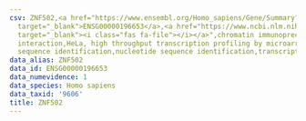 ```yaml
---
csv: ZNF502,<a href="https://www.ensembl.org/Homo_sapiens/Gene/Summary?db=core;g=ENSG00000196653"
  target="_blank">ENSG00000196653</a>,<a href="https://www.ncbi.nlm.nih.gov/pubmed/17216044"
  target="_blank"><i class="fas fa-file"></i></a>",chromatin immunoprecipitation assay,direct
  interaction,HeLa, high throughput transcription profiling by microarray,nucleotide
  sequence identification,nucleotide sequence identification,transcriptional regulation,
data_alias: ZNF502
data_id: ENSG00000196653
data_numevidence: 1
data_species: Homo sapiens
data_taxid: '9606'
title: ZNF502
---
```

